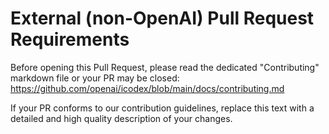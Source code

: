 # External (non-OpenAI) Pull Request Requirements

Before opening this Pull Request, please read the dedicated "Contributing" markdown file or your PR may be closed:
https://github.com/openai/icodex/blob/main/docs/contributing.md

If your PR conforms to our contribution guidelines, replace this text with a detailed and high quality description of your changes.
